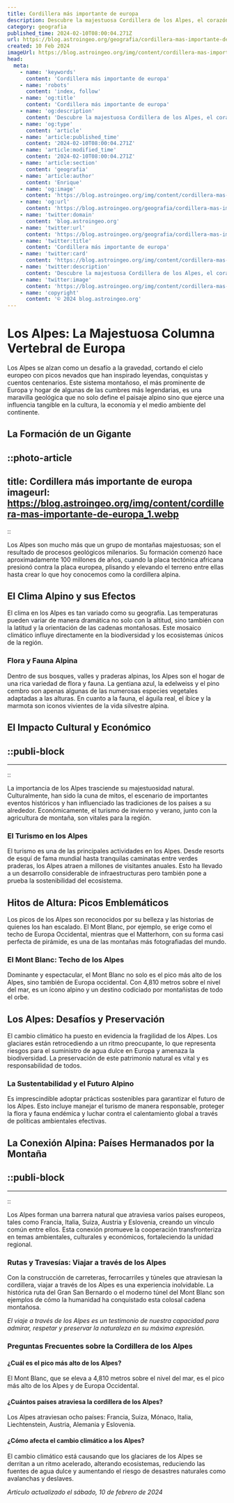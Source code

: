 ```yaml
---
title: Cordillera más importante de europa
description: Descubre la majestuosa Cordillera de los Alpes, el corazón geográfico y aventurero de Europa. Explora su belleza natural e historia.
category: geografia
published_time: 2024-02-10T08:00:04.271Z
url: https://blog.astroingeo.org/geografia/cordillera-mas-importante-de-europa
created: 10 Feb 2024
imageUrl: https://blog.astroingeo.org/img/content/cordillera-mas-importante-de-europa_1.webp
head:
  meta:
    - name: 'keywords'
      content: 'Cordillera más importante de europa'
    - name: 'robots'
      content: 'index, follow'
    - name: 'og:title'
      content: 'Cordillera más importante de europa'
    - name: 'og:description'
      content: 'Descubre la majestuosa Cordillera de los Alpes, el corazón geográfico y aventurero de Europa. Explora su belleza natural e historia.'
    - name: 'og:type'
      content: 'article'
    - name: 'article:published_time'
      content: '2024-02-10T08:00:04.271Z'
    - name: 'article:modified_time'
      content: '2024-02-10T08:00:04.271Z'
    - name: 'article:section'
      content: 'geografia'
    - name: 'article:author'
      content: 'Enrique'
    - name: 'og:image'
      content: 'https://blog.astroingeo.org/img/content/cordillera-mas-importante-de-europa_1.webp'
    - name: 'og:url'
      content: 'https://blog.astroingeo.org/geografia/cordillera-mas-importante-de-europa'
    - name: 'twitter:domain'
      content: 'blog.astroingeo.org'
    - name: 'twitter:url'
      content: 'https://blog.astroingeo.org/geografia/cordillera-mas-importante-de-europa'
    - name: 'twitter:title'
      content: 'Cordillera más importante de europa'
    - name: 'twitter:card'
      content: 'https://blog.astroingeo.org/img/content/cordillera-mas-importante-de-europa_1.webp'
    - name: 'twitter:description'
      content: 'Descubre la majestuosa Cordillera de los Alpes, el corazón geográfico y aventurero de Europa. Explora su belleza natural e historia.'
    - name: 'twitter:image'
      content: 'https://blog.astroingeo.org/img/content/cordillera-mas-importante-de-europa_1.webp'
    - name: 'copyright'
      content: '© 2024 blog.astroingeo.org'
---
```

# Los Alpes: La Majestuosa Columna Vertebral de Europa

Los Alpes se alzan como un desafío a la gravedad, cortando el cielo europeo con picos nevados que han inspirado leyendas, conquistas y cuentos centenarios. Este sistema montañoso, el más prominente de Europa y hogar de algunas de las cumbres más legendarias, es una maravilla geológica que no solo define el paisaje alpino sino que ejerce una influencia tangible en la cultura, la economía y el medio ambiente del continente.

## La Formación de un Gigante


::photo-article
---
title: Cordillera más importante de europa
imageurl: https://blog.astroingeo.org/img/content/cordillera-mas-importante-de-europa_1.webp
---
::



Los Alpes son mucho más que un grupo de montañas majestuosas; son el resultado de procesos geológicos milenarios. Su formación comenzó hace aproximadamente 100 millones de años, cuando la placa tectónica africana presionó contra la placa europea, plisando y elevando el terreno entre ellas hasta crear lo que hoy conocemos como la cordillera alpina.

## El Clima Alpino y sus Efectos

El clima en los Alpes es tan variado como su geografía. Las temperaturas pueden variar de manera dramática no solo con la altitud, sino también con la latitud y la orientación de las cadenas montañosas. Este mosaico climático influye directamente en la biodiversidad y los ecosistemas únicos de la región.

### Flora y Fauna Alpina

Dentro de sus bosques, valles y praderas alpinas, los Alpes son el hogar de una rica variedad de flora y fauna. La gentiana azul, la edelweiss y el pino cembro son apenas algunas de las numerosas especies vegetales adaptadas a las alturas. En cuanto a la fauna, el águila real, el íbice y la marmota son iconos vivientes de la vida silvestre alpina.

## El Impacto Cultural y Económico


  ::publi-block
  ---
  ---
  ::
  
  

La importancia de los Alpes trasciende su majestuosidad natural. Culturalmente, han sido la cuna de mitos, el escenario de importantes eventos históricos y han influenciado las tradiciones de los países a su alrededor. Económicamente, el turismo de invierno y verano, junto con la agricultura de montaña, son vitales para la región.

### El Turismo en los Alpes

El turismo es una de las principales actividades en los Alpes. Desde resorts de esquí de fama mundial hasta tranquilas caminatas entre verdes praderas, los Alpes atraen a millones de visitantes anuales. Esto ha llevado a un desarrollo considerable de infraestructuras pero también pone a prueba la sostenibilidad del ecosistema.

## Hitos de Altura: Picos Emblemáticos

Los picos de los Alpes son reconocidos por su belleza y las historias de quienes los han escalado. El Mont Blanc, por ejemplo, se erige como el techo de Europa Occidental, mientras que el Matterhorn, con su forma casi perfecta de pirámide, es una de las montañas más fotografiadas del mundo.

### El Mont Blanc: Techo de los Alpes

Dominante y espectacular, el Mont Blanc no solo es el pico más alto de los Alpes, sino también de Europa occidental. Con 4,810 metros sobre el nivel del mar, es un ícono alpino y un destino codiciado por montañistas de todo el orbe.

## Los Alpes: Desafíos y Preservación

El cambio climático ha puesto en evidencia la fragilidad de los Alpes. Los glaciares están retrocediendo a un ritmo preocupante, lo que representa riesgos para el suministro de agua dulce en Europa y amenaza la biodiversidad. La preservación de este patrimonio natural es vital y es responsabilidad de todos.

### La Sustentabilidad y el Futuro Alpino

Es imprescindible adoptar prácticas sostenibles para garantizar el futuro de los Alpes. Esto incluye manejar el turismo de manera responsable, proteger la flora y fauna endémica y luchar contra el calentamiento global a través de políticas ambientales efectivas.

## La Conexión Alpina: Países Hermanados por la Montaña


  ::publi-block
  ---
  ---
  ::
  
  

Los Alpes forman una barrera natural que atraviesa varios países europeos, tales como Francia, Italia, Suiza, Austria y Eslovenia, creando un vínculo común entre ellos. Esta conexión promueve la cooperación transfronteriza en temas ambientales, culturales y económicos, fortaleciendo la unidad regional.

### Rutas y Travesías: Viajar a través de los Alpes

Con la construcción de carreteras, ferrocarriles y túneles que atraviesan la cordillera, viajar a través de los Alpes es una experiencia inolvidable. La histórica ruta del Gran San Bernardo o el moderno túnel del Mont Blanc son ejemplos de cómo la humanidad ha conquistado esta colosal cadena montañosa.

*El viaje a través de los Alpes es un testimonio de nuestra capacidad para admirar, respetar y preservar la naturaleza en su máxima expresión.*

### Preguntas Frecuentes sobre la Cordillera de los Alpes

#### ¿Cuál es el pico más alto de los Alpes?
El Mont Blanc, que se eleva a 4,810 metros sobre el nivel del mar, es el pico más alto de los Alpes y de Europa Occidental.

#### ¿Cuántos países atraviesa la cordillera de los Alpes?
Los Alpes atraviesan ocho países: Francia, Suiza, Mónaco, Italia, Liechtenstein, Austria, Alemania y Eslovenia.

#### ¿Cómo afecta el cambio climático a los Alpes?
El cambio climático está causando que los glaciares de los Alpes se derritan a un ritmo acelerado, alterando ecosistemas, reduciendo las fuentes de agua dulce y aumentando el riesgo de desastres naturales como avalanchas y deslaves.

_Artículo actualizado el sábado, 10 de febrero de 2024_